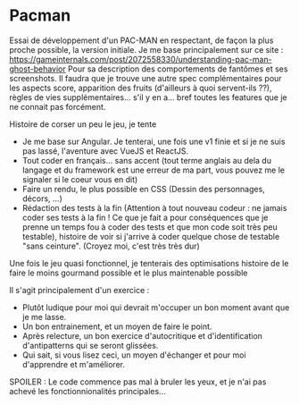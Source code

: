 # Pacman

Essai de développement d'un PAC-MAN en respectant, de façon la plus proche possible, la version initiale.
Je me base principalement sur ce site : https://gameinternals.com/post/2072558330/understanding-pac-man-ghost-behavior
Pour sa description des comportements de fantômes et ses screenshots.
Il faudra que je trouve une autre spec complémentaires pour les aspects score, apparition des fruits (d'ailleurs à quoi servent-ils ??), règles de vies supplémentaires... s'il y en a... bref toutes les features que je ne connait pas forcément.

Histoire de corser un peu le jeu, je tente

- Je me base sur Angular. Je tenterai, une fois une v1 finie et si je ne suis pas lassé, l'aventure avec VueJS et ReactJS.
- Tout coder en français... sans accent (tout terme anglais au dela du langage et du framework est une erreur de ma part, vous pouvez me le signaler si le coeur vous en dit)
- Faire un rendu, le plus possible en CSS (Dessin des personnages, décors, ...)
- Rédaction des tests à la fin (Attention à tout nouveau codeur : ne jamais coder ses tests à la fin ! Ce que je fait a pour conséquences que je prenne un temps fou à coder des tests et que mon code soit très peu testable), histoire de voir si j'arrive à coder quelque chose de testable "sans ceinture". (Croyez moi, c'est très très dur)

Une fois le jeu quasi fonctionnel, je tenterais des optimisations histoire de le faire le moins gourmand possible et le plus maintenable possible

Il s'agit principalement d'un exercice :

- Plutôt ludique pour moi qui devrait m'occuper un bon moment avant que je me lasse.
- Un bon entrainement, et un moyen de faire le point.
- Après relecture, un bon exercice d'autocritique et d'identification d'antipatterns qui se seront glissées.
- Qui sait, si vous lisez ceci, un moyen d'échanger et pour moi d'apprendre et m'améliorer.

SPOILER : Le code commence pas mal à bruler les yeux, et je n'ai pas achevé les fonctionnionalités principales...
